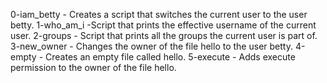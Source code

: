 0-iam_betty - Creates a script that switches the current user to the user betty.
1-who_am_i -Script that prints the effective username of the current user.
2-groups - Script that prints all the groups the current user is part of.
3-new_owner - Changes the owner of the file hello to the user betty.
4-empty - Creates an empty file called hello.
5-execute - Adds execute permission to the owner of the file hello.
